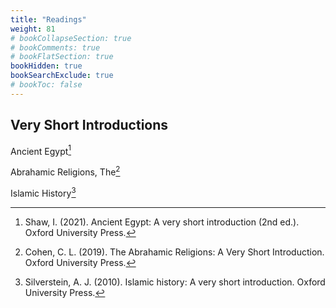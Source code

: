 ```yaml
---
title: "Readings"
weight: 81
# bookCollapseSection: true
# bookComments: true
# bookFlatSection: true
bookHidden: true
bookSearchExclude: true
# bookToc: false
---
```


## Very Short Introductions

Ancient Egypt[^shaw_ancient_2021]

Abrahamic Religions, The[^cohen_abrahamic_2019]

Islamic History[^silverstein_islamic_2010]

<!-- Linguistics, Mongols -->

<!-- ... -->


[^shaw_ancient_2021]: Shaw, I. (2021). Ancient Egypt: A very short introduction (2nd ed.). Oxford University Press.
[^cohen_abrahamic_2019]: Cohen, C. L. (2019). The Abrahamic Religions: A Very Short Introduction. Oxford University Press.
[^silverstein_islamic_2010]: Silverstein, A. J. (2010). Islamic history: A very short introduction. Oxford University Press.
